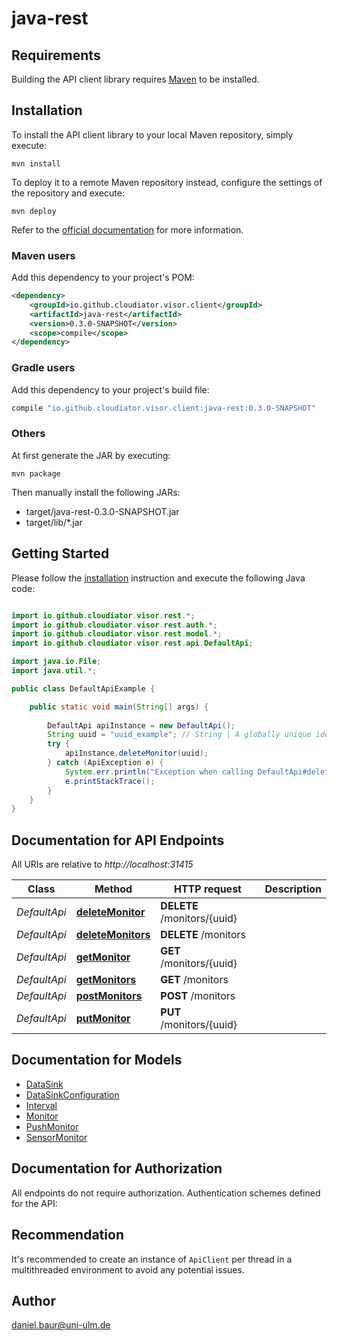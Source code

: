 # java-rest

## Requirements

Building the API client library requires [Maven](https://maven.apache.org/) to be installed.

## Installation

To install the API client library to your local Maven repository, simply execute:

```shell
mvn install
```

To deploy it to a remote Maven repository instead, configure the settings of the repository and execute:

```shell
mvn deploy
```

Refer to the [official documentation](https://maven.apache.org/plugins/maven-deploy-plugin/usage.html) for more information.

### Maven users

Add this dependency to your project's POM:

```xml
<dependency>
    <groupId>io.github.cloudiator.visor.client</groupId>
    <artifactId>java-rest</artifactId>
    <version>0.3.0-SNAPSHOT</version>
    <scope>compile</scope>
</dependency>
```

### Gradle users

Add this dependency to your project's build file:

```groovy
compile "io.github.cloudiator.visor.client:java-rest:0.3.0-SNAPSHOT"
```

### Others

At first generate the JAR by executing:

    mvn package

Then manually install the following JARs:

* target/java-rest-0.3.0-SNAPSHOT.jar
* target/lib/*.jar

## Getting Started

Please follow the [installation](#installation) instruction and execute the following Java code:

```java

import io.github.cloudiator.visor.rest.*;
import io.github.cloudiator.visor.rest.auth.*;
import io.github.cloudiator.visor.rest.model.*;
import io.github.cloudiator.visor.rest.api.DefaultApi;

import java.io.File;
import java.util.*;

public class DefaultApiExample {

    public static void main(String[] args) {
        
        DefaultApi apiInstance = new DefaultApi();
        String uuid = "uuid_example"; // String | A globally unique identifier of a monitor.
        try {
            apiInstance.deleteMonitor(uuid);
        } catch (ApiException e) {
            System.err.println("Exception when calling DefaultApi#deleteMonitor");
            e.printStackTrace();
        }
    }
}

```

## Documentation for API Endpoints

All URIs are relative to *http://localhost:31415*

Class | Method | HTTP request | Description
------------ | ------------- | ------------- | -------------
*DefaultApi* | [**deleteMonitor**](docs/DefaultApi.md#deleteMonitor) | **DELETE** /monitors/{uuid} | 
*DefaultApi* | [**deleteMonitors**](docs/DefaultApi.md#deleteMonitors) | **DELETE** /monitors | 
*DefaultApi* | [**getMonitor**](docs/DefaultApi.md#getMonitor) | **GET** /monitors/{uuid} | 
*DefaultApi* | [**getMonitors**](docs/DefaultApi.md#getMonitors) | **GET** /monitors | 
*DefaultApi* | [**postMonitors**](docs/DefaultApi.md#postMonitors) | **POST** /monitors | 
*DefaultApi* | [**putMonitor**](docs/DefaultApi.md#putMonitor) | **PUT** /monitors/{uuid} | 


## Documentation for Models

 - [DataSink](docs/DataSink.md)
 - [DataSinkConfiguration](docs/DataSinkConfiguration.md)
 - [Interval](docs/Interval.md)
 - [Monitor](docs/Monitor.md)
 - [PushMonitor](docs/PushMonitor.md)
 - [SensorMonitor](docs/SensorMonitor.md)


## Documentation for Authorization

All endpoints do not require authorization.
Authentication schemes defined for the API:

## Recommendation

It's recommended to create an instance of `ApiClient` per thread in a multithreaded environment to avoid any potential issues.

## Author

daniel.baur@uni-ulm.de

